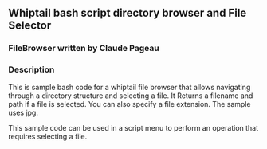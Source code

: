 ## Whiptail bash script directory browser and File Selector
### FileBrowser written by Claude Pageau

### Description

This is sample bash code for a whiptail file browser that allows navigating through a directory
structure and selecting a file. It Returns a filename and path if a file is selected.
You can also specify a file extension.  The sample uses jpg.
  
This sample code can be used in a script menu to perform an operation that requires selecting
a file.

